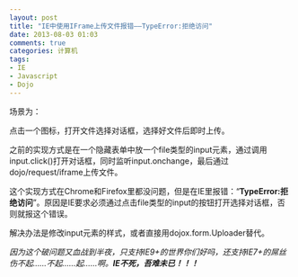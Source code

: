 ```yaml
---
layout: post
title: "IE中使用IFrame上传文件报错——TypeError:拒绝访问"
date: 2013-08-03 01:03
comments: true
categories: 计算机
tags:
- IE
- Javascript
- Dojo
---
```

场景为：

点击一个图标，打开文件选择对话框，选择好文件后即时上传。

之前的实现方式是在一个隐藏表单中放一个file类型的input元素，通过调用input.click()打开对话框，同时监听input.onchange，最后通过dojo/request/iframe上传文件。

这个实现方式在Chrome和Firefox里都没问题，但是在IE里报错：“**TypeError:拒绝访问**”。原因是IE要求必须通过点击file类型的input的按钮打开选择对话框，否则就报这个错误。

解决办法是修改input元素的样式，或者直接用dojox.form.Uploader替代。

_因为这个破问题又血战到半夜，只支持IE9+的世界你们好吗，还支持IE7+的屌丝伤不起……不起……起……啊。**IE不死，吾难未已！！！**_
